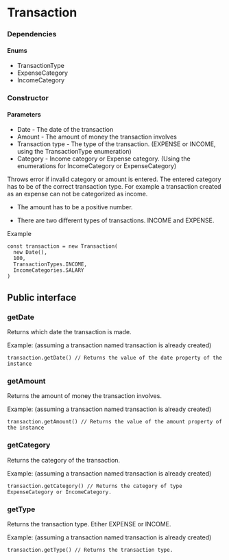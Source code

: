 # Transaction

### Dependencies

#### Enums
* TransactionType
* ExpenseCategory
* IncomeCategory


### Constructor

#### Parameters
* Date - The date of the transaction
* Amount - The amount of money the transaction involves
* Transaction type - The type of the transaction. (EXPENSE or INCOME, using the TransactionType enumeration)
* Category - Income category or Expense category. (Using the enumerations for IncomeCategory or ExpenseCategory)

Throws error if invalid category or amount is entered.
The entered category has to be of the correct transaction type. For example a transaction created as an expense can not be categorized as income.

* The amount has to be a positive number.

* There are two different types of transactions. INCOME and EXPENSE.

Example
```
const transaction = new Transaction(
  new Date(),
  100,
  TransactionTypes.INCOME,
  IncomeCategories.SALARY
)
```

## Public interface

### getDate
Returns which date the transaction is made.

Example: (assuming a transaction named transaction is already created)
```
transaction.getDate() // Returns the value of the date property of the instance
```

### getAmount
Returns the amount of money the transaction involves.

Example: (assuming a transaction named transaction is already created)
```
transaction.getAmount() // Returns the value of the amount property of the instance
```

### getCategory
Returns the category of the transaction.

Example: (assuming a transaction named transaction is already created)
```
transaction.getCategory() // Returns the category of type ExpenseCategory or IncomeCategory.
```

### getType
Returns the transaction type. Etiher EXPENSE or INCOME.

Example: (assuming a transaction named transaction is already created)
```
transaction.getType() // Returns the transaction type.
```
